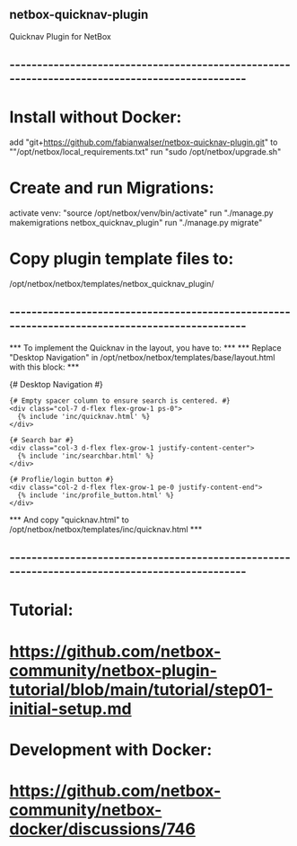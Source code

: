 ## netbox-quicknav-plugin

Quicknav Plugin for NetBox


## ----------------------------------------------------------------------------------------------

# Install without Docker:
add "git+https://github.com/fabianwalser/netbox-quicknav-plugin.git" to ""/opt/netbox/local_requirements.txt"
run "sudo /opt/netbox/upgrade.sh"

# Create and run Migrations:
activate venv: "source /opt/netbox/venv/bin/activate"
run "./manage.py makemigrations netbox_quicknav_plugin"
run "./manage.py migrate"

# Copy plugin template files to:
/opt/netbox/netbox/templates/netbox_quicknav_plugin/

## ----------------------------------------------------------------------------------------------

*** To implement the Quicknav in the layout, you have to: ***
*** Replace "Desktop Navigation" in /opt/netbox/netbox/templates/base/layout.html with this block: ***

<!--- /// --->

  {# Desktop Navigation #}
  <div class="row search-container">

    {# Empty spacer column to ensure search is centered. #}
    <div class="col-7 d-flex flex-grow-1 ps-0">
      {% include 'inc/quicknav.html' %}
    </div>

    {# Search bar #}
    <div class="col-3 d-flex flex-grow-1 justify-content-center">
      {% include 'inc/searchbar.html' %}
    </div>

    {# Proflie/login button #}
    <div class="col-2 d-flex flex-grow-1 pe-0 justify-content-end">
      {% include 'inc/profile_button.html' %}
    </div>

  </div>

<!--- /// --->


*** And copy "quicknav.html" to /opt/netbox/netbox/templates/inc/quicknav.html ***


## ----------------------------------------------------------------------------------------------

# Tutorial:
# https://github.com/netbox-community/netbox-plugin-tutorial/blob/main/tutorial/step01-initial-setup.md

# Development with Docker:
# https://github.com/netbox-community/netbox-docker/discussions/746
